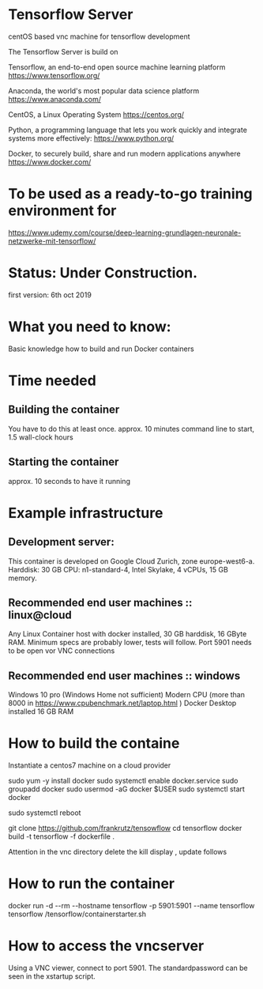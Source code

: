 # Tensorflow Server
centOS based vnc machine for tensorflow development

The Tensorflow Server is build on


Tensorflow, an end-to-end open source machine learning platform
https://www.tensorflow.org/

Anaconda, the world's most popular data science platform
https://www.anaconda.com/

CentOS, a Linux Operating System
https://centos.org/

Python, a programming language that lets you work quickly
and integrate systems more effectively:
https://www.python.org/

Docker, to securely build, share and run modern applications anywhere
https://www.docker.com/

# To be used as a ready-to-go training environment for
https://www.udemy.com/course/deep-learning-grundlagen-neuronale-netzwerke-mit-tensorflow/

# Status: Under Construction.
first version: 6th oct 2019

# What you need to know:
Basic knowledge how to build and run Docker containers

# Time needed 
## Building the container
You have to do this at least once.
approx. 10 minutes command line to start, 1.5 wall-clock hours

## Starting the container
approx. 10 seconds to have it running

# Example infrastructure

## Development server:
This container is developed on Google Cloud Zurich, zone europe-west6-a.
Harddisk: 30 GB
CPU: n1-standard-4, Intel Skylake, 4 vCPUs, 15 GB memory.

## Recommended end user machines :: linux@cloud
Any Linux Container host with docker installed, 30 GB harddisk, 16 GByte RAM.
Minimum specs are probably lower, tests will follow.
Port 5901 needs to be open vor VNC connections

## Recommended end user machines :: windows
Windows 10 pro (Windows Home not sufficient)
Modern CPU (more than 8000 in https://www.cpubenchmark.net/laptop.html )
Docker Desktop installed
16 GB RAM

# How to build the containe
Instantiate a centos7 machine on a cloud provider

sudo yum -y install docker
sudo systemctl enable docker.service
sudo groupadd docker
sudo usermod -aG docker $USER
sudo systemctl start docker

sudo systemctl reboot

git clone https://github.com/frankrutz/tensowflow
cd tensorflow
docker build -t tensorflow -f dockerfile .

Attention in the vnc directory delete the kill display , update follows


# How to run the container
docker run -d --rm --hostname tensorflow -p 5901:5901 --name tensorflow tensorflow /tensorflow/containerstarter.sh

# How to access the vncserver
Using a VNC viewer, connect to port 5901. The standardpassword can be seen in the xstartup script.
